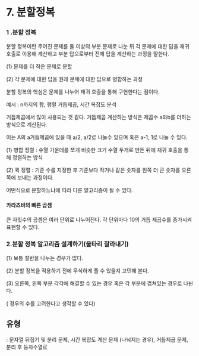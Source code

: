 # 7. 분할정복
### 1 .분할 정복
분할 정복이란 주어진 문제를 둘 이상의 부분 문제로 나눈 뒤 각 문제에 대한 답을 재귀 호출로 이용해 계산하고 부분 답으로부터 전체 답을 계산하는 과정을 말한다.

(1) 문제를 더 작은 문제로 분할

(2) 각 문제에 대한 답을 원래 문제에 대한 답으로 병합하는 과정

분할 정복의 핵심은 문제를 나누어 재귀 호출을 통해 구현한다는 점이다. 

예시 : n까지의 합, 행렬 거듭제곱, 시간 복잡도 분석

거듭제곱에서 많이 사용되는 것 같다. 거듭제곱 계산하는 방식은 제곱수 a와b를 더하는 방식으로 계산된다. 

이는 A의 a거듭제곱에 있을 때 a/2, a/2로 나눌수 있으며 혹은 a-1, 1로 나눌 수 있다.

(1) 병합 정렬 : 수열 가운데를 쪼개 비슷한 크기 수열 두개로 만든 뒤에 재귀 호출을 통해 정렬하는 방식 

(2) 퀵 정렬 : 기준 수를 지정한 후 기준보다 작거나 같은 숫자를 왼쪽 더 큰 숫자를 오른쪽에 보내는 과정이다.

어떤식으로 분할하느냐에 따라 다른 알고리즘이 될 수 있다.

#### 카라츠바의 빠른 곱셈
큰 자릿수의 곱셈은 여러 단위로 나누어진다. 각 단위마다 10의 거듭 제곱수를 증가시켜 표현할 수 있다.

### 2.분할 정복 알고리즘 설계하기(울타리 잘라내기)

(1) 보통 절반을 나누는 경우가 많다.

(2) 분할 정복을 적용하기 전에 무식하게 풀 수 있을지 고민해 본다.

(3) 오른쪽, 왼쪽 부분 각각에 해결할 수 있는 경우 혹은 각 부분에 겹쳐있는 경우로 나뉜다.

( 경우의 수를 고려한다고 생각할 수 있다)

## 유형
: 문자열 뒤집기 및 분리 문제, 시간 복잡도 계산 문제 (나눠지는 경우), 거듭제곱 문제, 분리 후 등차수열로 

